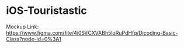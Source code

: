 # iOS-Touristastic
Mockup Link: https://www.figma.com/file/4i0SifCXVABh5loRuPdHfq/Dicoding-Basic-Class?node-id=0%3A1
